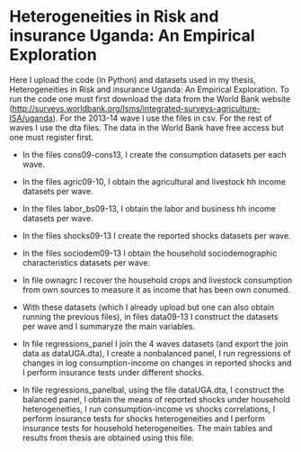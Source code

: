 # Heterogeneities in Risk and insurance Uganda: An Empirical Exploration

Here I upload the code (in Python) and  datasets used in my thesis, Heterogeneities in Risk and insurance Uganda: An Empirical Exploration. 
To run the code one must first download the data from the World Bank website (http://surveys.worldbank.org/lsms/integrated-surveys-agriculture-ISA/uganda). For the 2013-14 wave I use the files in csv. For the rest of waves I use the dta files. The data in the World Bank have free access but one must register first.

- In the files cons09-cons13, I create the consumption datasets per each wave.

- In the files agric09-10, I obtain the agricultural and livestock hh income datasets per wave.

- In the files labor_bs09-13, I obtain the labor and business hh income datasets per wave.

- In the files shocks09-13 I create the reported shocks datasets per wave.

- In the files sociodem09-13 I obtain the household sociodemographic characteristics datasets per wave.

- In file ownagrc I recover the household crops and livestock consumption from own sources to measure it as income that has been own conumed.

- With these datasets (which I already upload but one can also obtain running the previous files), in files data09-13 I construct the datasets per wave and I summaryze the main variables.

- In file regressions_panel I join the 4 waves datasets (and export the join data as dataUGA.dta), I create a nonbalanced panel, I run regressions of changes in log consumption-income on changes in reported shocks and I perform insurance tests under different shocks.

- In file regressions_panelbal, using the file dataUGA.dta, I construct the balanced panel, I obtain the means of reported shocks under household heterogeneities, I run consumption-income vs shocks correlations, I perform insurance tests for shocks heterogeneities and I perform insurance tests for household heterogeneities. The main tables and results from thesis are obtained using this file.
